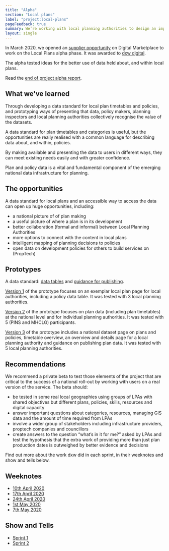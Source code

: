 ```yaml
---
title: "Alpha"
section: "Local plans"
label: "project:local-plans"
pageFeedback: true
summary: We’re working with local planning authorities to design an improved format for publishing local plan data so that it’s easy to find, use and trust.
layout: single
---
```


In March 2020, we opened an [supplier opportunity](https://www.digitalmarketplace.service.gov.uk/digital-outcomes-and-specialists/opportunities/11591) on Digital Marketplace to work on the Local Plans alpha phase. It was awarded to [dxw digital](https://www.dxw.com/).

The alpha tested ideas for the better use of data held about, and within local plans. 

Read the [end of project alpha report](https://docs.google.com/presentation/d/1hDLvKZyKNM-bw1fBUPV-59XkNkzzeFv7SKvINwxqLGA/edit?usp=sharing). 

## What we've learned

Through developing a data standard for local plan timetables and policies, and prototyping ways of presenting that data, policy makers, planning inspectors and local planning authorities collectively recognise the value of the datasets.

A data standard for plan timetables and categories is useful, but the opportunities are really realised with a common language for describing data about, and within, policies.

By making available and presenting the data to users in different ways, they can meet existing needs easily and with greater confidence.

Plan and policy data is a vital and fundamental component of the emerging national data infrastructure for planning.

## The opportunities

A data standard for local plans and an accessible way to access the data can open up huge opportunities, including:

* a national picture of of plan making
* a useful picture of where a plan is in its development
* better collaboration (formal and informal) between Local Planning Authorities
* more options to connect with the content in local plans
* intelligent mapping of planning decisions to policies
* open data on development policies for others to build services on (PropTech)

## Prototypes

A data standard: [data tables](https://docs.google.com/spreadsheets/d/1qo9qGum20Xnt_BTXgpW1eNEfPp_hZU9H6bJcP4O1pSg/edit?usp=sharing) and [guidance for publishing](https://docs.google.com/document/d/10BUc-Flk0TAnH8e9Gw3m7WetL9ZMx5eFRIkHcV9Lh2Y/edit?usp=sharing).

[Version 1](https://local-plan.herokuapp.com/v1) of the prototype focuses on an exemplar local plan page for local authorities, including a policy data table. It was tested with 3 local planning authorities.

[Version 2](https://local-plan.herokuapp.com/v2) of the prototype focuses on plan data (including plan timetables) at the national level and for individual planning authorities. It was tested with 5 (PINS and MHCLG) participants.

[Version 3](https://local-plan.herokuapp.com/v3) of the prototype includes a national dataset page on plans and policies, timetable overview, an overview and details page for a local planning authority and guidance on publishing plan data. It was tested with 5 local planning authorities.

## Recommendations

We recommend a private beta to test those elements of the project that are critical to the success of a national roll-out by working with users on a real version of the service. The beta should:

* be tested in some real local geographies using groups of LPAs with shared objectives but different plans, policies, skills, resources and digital capacity
* answer important questions about categories, resources, managing GIS data and the amount of time required from LPAs
* involve a wider group of stakeholders including infrastructure providers, proptech companies and councillors
* create answers to the question “what’s in it for me?” asked by LPAs and test the hypothesis that the extra work of providing more than just plan production dates is outweighed by better evidence and decisions

Find out more about the work dxw did in each sprint, in their weeknotes and show and tells below. 

## Weeknotes
- [10th April 2020](/weeknote/2020-04-10/)
- [17th April 2020](/weeknote/2020-04-17/)
- [24th April 2020](/weeknote/2020-04-24/)
- [1st May 2020](/weeknote/2020-05-01/)
- [7th May 2020](/weeknote/2020-05-07/)

## Show and Tells
- [Sprint 1](https://docs.google.com/presentation/d/e/2PACX-1vTuDaPchTKcTdaflZGOOR2rJZkPqoZQ6kKnL3B99hgpvIiLvpQdSwdo6i90xR_tlIVIzOyNHRsgHOzY/pub?start=false&loop=false&delayms=3000&slide=id.g6e7e08d689_0_0)
- [Sprint 2](https://docs.google.com/presentation/d/e/2PACX-1vRdSaZRUfosBbsnxDEhL4m6RvhmOnRXMGftJosvq9C2QdBOCwiVtzRsOiYVQ2mxVCdIwH-x7iAiMH8B/pub?start=false&loop=false&delayms=3000&slide=id.g6e7e08d689_0_0)
